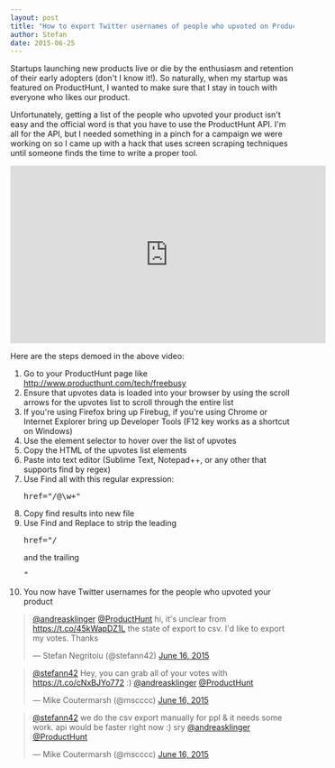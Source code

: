 ```yaml
---
layout: post
title: "How to export Twitter usernames of people who upvoted on ProductHunt without writing code"
author: Stefan
date: 2015-06-25
---
```

<div class="content">
  <div class="row">
    <div class="col-md-7">
      <p>Startups launching new products live or die by the enthusiasm and retention of their early adopters (don't I know it!). So naturally, when my startup was featured on ProductHunt, I wanted to make sure that I stay in touch with everyone who likes our product.<!--more--></p>
      <p>Unfortunately, getting a list of the people who upvoted your product isn't easy and the official word is that you have to use the ProductHunt API. I'm all for the API, but I needed something in a pinch for a campaign we were working on so I came up with a hack that uses screen scraping techniques until someone finds the time to write a proper tool.</p>
      <p></p>
      <p><iframe width="560" height="315" src="https://www.youtube.com/embed/AKWiNw62yDM" frameborder="0" allowfullscreen="allowfullscreen"></iframe></p>
      <p>Here are the steps demoed in the above video:</p>
      <ol>
        <li>Go to your ProductHunt page like <a href="http://www.producthunt.com/tech/freebusy">http://www.producthunt.com/tech/freebusy</a></li>
        <li>Ensure that upvotes data is loaded into your browser by using the scroll arrows for the upvotes list to scroll through the entire list</li>
        <li>If you're using Firefox bring up Firebug, if you're using Chrome or Internet Explorer bring up Developer Tools (F12 key works as a shortcut on Windows)</li>
        <li>Use the element selector to hover over the list of upvotes</li>
        <li>Copy the HTML of the upvotes list elements</li>
        <li>Paste into text editor (Sublime Text, Notepad++, or any other that supports find by regex)</li>
        <li>Use Find all with this regular expression:
        <pre>href="/@\w+"</pre>
        </li>
        <li>Copy find results into new file</li>
        <li>Use Find and Replace to strip the leading
        <pre>href="/</pre>
        and the trailing
        <pre>"</pre>
        </li>
        <li>You now have Twitter usernames for the people who upvoted your product</li>
      </ol>
    </div>
    <div class="col-md-4 col-md-offset-1">
      <blockquote class="twitter-tweet" data-conversation="none" data-cards="hidden" lang="en">
        <p dir="ltr" lang="en"><a href="https://twitter.com/andreasklinger">@andreasklinger</a> <a href="https://twitter.com/ProductHunt">@ProductHunt</a> hi, it's unclear from <a href="https://t.co/45kWapDZ1L">https://t.co/45kWapDZ1L</a> the state of export to csv. I'd like to export my votes. Thanks</p>
        &mdash; Stefan Negritoiu (@stefann42) <a href="https://twitter.com/stefann42/status/610631021600464896">June 16, 2015</a>
      </blockquote>
      <blockquote class="twitter-tweet" data-conversation="none" data-cards="hidden" lang="en">
        <p dir="ltr" lang="en"><a href="https://twitter.com/stefann42">@stefann42</a> Hey, you can grab all of your votes with <a href="https://t.co/cNxBJYo772">https://t.co/cNxBJYo772</a> :) <a href="https://twitter.com/andreasklinger">@andreasklinger</a> <a href="https://twitter.com/ProductHunt">@ProductHunt</a></p>
        &mdash; Mike Coutermarsh (@mscccc) <a href="https://twitter.com/mscccc/status/610634562234884096">June 16, 2015</a>
      </blockquote>
      <blockquote class="twitter-tweet" lang="en">
        <p dir="ltr" lang="en"><a href="https://twitter.com/stefann42">@stefann42</a> we do the csv export manually for ppl &amp; it needs some work. api would be faster right now :) sry <a href="https://twitter.com/andreasklinger">@andreasklinger</a> <a href="https://twitter.com/ProductHunt">@ProductHunt</a></p>
        &mdash; Mike Coutermarsh (@mscccc) <a href="https://twitter.com/mscccc/status/610636296143400960">June 16, 2015</a>
      </blockquote>
      <script src="//platform.twitter.com/widgets.js"></script>
    </div>
  </div>
</div>
